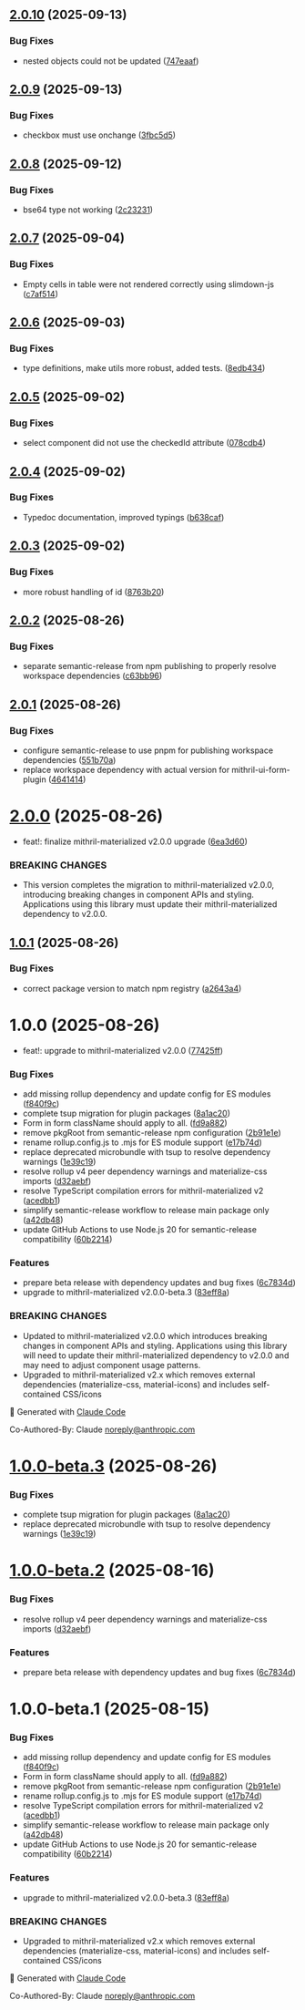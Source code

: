 ## [2.0.10](https://github.com/erikvullings/mithril-ui-form/compare/v2.0.9...v2.0.10) (2025-09-13)


### Bug Fixes

* nested objects could not be updated ([747eaaf](https://github.com/erikvullings/mithril-ui-form/commit/747eaaf3fd0e930f3fb7dab6746d4e934adf55ff))

## [2.0.9](https://github.com/erikvullings/mithril-ui-form/compare/v2.0.8...v2.0.9) (2025-09-13)


### Bug Fixes

* checkbox must use onchange ([3fbc5d5](https://github.com/erikvullings/mithril-ui-form/commit/3fbc5d507d8150d442a3f03c37ab03679debe694))

## [2.0.8](https://github.com/erikvullings/mithril-ui-form/compare/v2.0.7...v2.0.8) (2025-09-12)


### Bug Fixes

* bse64 type not working ([2c23231](https://github.com/erikvullings/mithril-ui-form/commit/2c23231ccbfb4dfe9dceb581166c06b8d3375f92))

## [2.0.7](https://github.com/erikvullings/mithril-ui-form/compare/v2.0.6...v2.0.7) (2025-09-04)


### Bug Fixes

* Empty cells in table were not rendered correctly using slimdown-js ([c7af514](https://github.com/erikvullings/mithril-ui-form/commit/c7af514ad5a6c5e457507336405556e85c8f9dfb))

## [2.0.6](https://github.com/erikvullings/mithril-ui-form/compare/v2.0.5...v2.0.6) (2025-09-03)


### Bug Fixes

* type definitions, make utils more robust, added tests. ([8edb434](https://github.com/erikvullings/mithril-ui-form/commit/8edb434030305446ae54deb6e22ca18072720243))

## [2.0.5](https://github.com/erikvullings/mithril-ui-form/compare/v2.0.4...v2.0.5) (2025-09-02)


### Bug Fixes

* select component did not use the checkedId attribute ([078cdb4](https://github.com/erikvullings/mithril-ui-form/commit/078cdb4c532b5dc5862cf084aa3d712aaad517b0))

## [2.0.4](https://github.com/erikvullings/mithril-ui-form/compare/v2.0.3...v2.0.4) (2025-09-02)


### Bug Fixes

* Typedoc documentation, improved typings ([b638caf](https://github.com/erikvullings/mithril-ui-form/commit/b638caf8910d136eefd79af4168b72d7616b5517))

## [2.0.3](https://github.com/erikvullings/mithril-ui-form/compare/v2.0.2...v2.0.3) (2025-09-02)


### Bug Fixes

* more robust handling of id ([8763b20](https://github.com/erikvullings/mithril-ui-form/commit/8763b20061acd6d6330a4567a6b0e912f3f043d3))

## [2.0.2](https://github.com/erikvullings/mithril-ui-form/compare/v2.0.1...v2.0.2) (2025-08-26)


### Bug Fixes

* separate semantic-release from npm publishing to properly resolve workspace dependencies ([c63bb96](https://github.com/erikvullings/mithril-ui-form/commit/c63bb9652bdf1a4a439d4e8ac2ca1b09daeff0e0))

## [2.0.1](https://github.com/erikvullings/mithril-ui-form/compare/v2.0.0...v2.0.1) (2025-08-26)


### Bug Fixes

* configure semantic-release to use pnpm for publishing workspace dependencies ([551b70a](https://github.com/erikvullings/mithril-ui-form/commit/551b70a3b69c5713547cd5e9855aa51f02eb4ec6))
* replace workspace dependency with actual version for mithril-ui-form-plugin ([4641414](https://github.com/erikvullings/mithril-ui-form/commit/4641414673253314d332fc0163f2414c326d4a13))

# [2.0.0](https://github.com/erikvullings/mithril-ui-form/compare/v1.0.1...v2.0.0) (2025-08-26)


* feat!: finalize mithril-materialized v2.0.0 upgrade ([6ea3d60](https://github.com/erikvullings/mithril-ui-form/commit/6ea3d60dfe5c7d1d4283dbf71bb21bdb51c3a01f))


### BREAKING CHANGES

* This version completes the migration to mithril-materialized v2.0.0, introducing breaking changes in component APIs and styling. Applications using this library must update their mithril-materialized dependency to v2.0.0.

## [1.0.1](https://github.com/erikvullings/mithril-ui-form/compare/v1.0.0...v1.0.1) (2025-08-26)


### Bug Fixes

* correct package version to match npm registry ([a2643a4](https://github.com/erikvullings/mithril-ui-form/commit/a2643a44634514dcb263cfb6a7c2862d1cfe0f7a))

# 1.0.0 (2025-08-26)


* feat!: upgrade to mithril-materialized v2.0.0 ([77425ff](https://github.com/erikvullings/mithril-ui-form/commit/77425ff26f2c16ad12f3e225d1217f016591bd77))


### Bug Fixes

* add missing rollup dependency and update config for ES modules ([f840f9c](https://github.com/erikvullings/mithril-ui-form/commit/f840f9c7628f912d5ca42c5a5d64131488db8b58))
* complete tsup migration for plugin packages ([8a1ac20](https://github.com/erikvullings/mithril-ui-form/commit/8a1ac20397232d4033df5b58dd72039da4602c09))
* Form in form className should apply to all. ([fd9a882](https://github.com/erikvullings/mithril-ui-form/commit/fd9a8821d8a64c36b8f603211fe97aad64e3a629))
* remove pkgRoot from semantic-release npm configuration ([2b91e1e](https://github.com/erikvullings/mithril-ui-form/commit/2b91e1e7140a5a880449692af5caa5a85ce9eb4b))
* rename rollup.config.js to .mjs for ES module support ([e17b74d](https://github.com/erikvullings/mithril-ui-form/commit/e17b74d6c0e89960ad73695cdba24320b5689cca))
* replace deprecated microbundle with tsup to resolve dependency warnings ([1e39c19](https://github.com/erikvullings/mithril-ui-form/commit/1e39c19019f2075eb417eddfcdf9db3be9a11203))
* resolve rollup v4 peer dependency warnings and materialize-css imports ([d32aebf](https://github.com/erikvullings/mithril-ui-form/commit/d32aebf449feb8617431ae8f22bdd154b3636d24))
* resolve TypeScript compilation errors for mithril-materialized v2 ([acedbb1](https://github.com/erikvullings/mithril-ui-form/commit/acedbb169b2916f67ee32f540810867788ef063b))
* simplify semantic-release workflow to release main package only ([a42db48](https://github.com/erikvullings/mithril-ui-form/commit/a42db480606bd3dc991ee8b5e968c9a65b655528))
* update GitHub Actions to use Node.js 20 for semantic-release compatibility ([60b2214](https://github.com/erikvullings/mithril-ui-form/commit/60b2214d867dd20a9a23a47b585bcba2772ca231))


### Features

* prepare beta release with dependency updates and bug fixes ([6c7834d](https://github.com/erikvullings/mithril-ui-form/commit/6c7834d1c3c9a3db79e3924bb3611cc37199e107))
* upgrade to mithril-materialized v2.0.0-beta.3 ([83eff8a](https://github.com/erikvullings/mithril-ui-form/commit/83eff8a2b62426f35b524e16f9798282c82476c8))


### BREAKING CHANGES

* Updated to mithril-materialized v2.0.0 which introduces breaking changes in component APIs and styling. Applications using this library will need to update their mithril-materialized dependency to v2.0.0 and may need to adjust component usage patterns.
* Upgraded to mithril-materialized v2.x which removes external dependencies (materialize-css, material-icons) and includes self-contained CSS/icons

🤖 Generated with [Claude Code](https://claude.ai/code)

Co-Authored-By: Claude <noreply@anthropic.com>

# [1.0.0-beta.3](https://github.com/erikvullings/mithril-ui-form/compare/v1.0.0-beta.2...v1.0.0-beta.3) (2025-08-26)


### Bug Fixes

* complete tsup migration for plugin packages ([8a1ac20](https://github.com/erikvullings/mithril-ui-form/commit/8a1ac20397232d4033df5b58dd72039da4602c09))
* replace deprecated microbundle with tsup to resolve dependency warnings ([1e39c19](https://github.com/erikvullings/mithril-ui-form/commit/1e39c19019f2075eb417eddfcdf9db3be9a11203))

# [1.0.0-beta.2](https://github.com/erikvullings/mithril-ui-form/compare/v1.0.0-beta.1...v1.0.0-beta.2) (2025-08-16)


### Bug Fixes

* resolve rollup v4 peer dependency warnings and materialize-css imports ([d32aebf](https://github.com/erikvullings/mithril-ui-form/commit/d32aebf449feb8617431ae8f22bdd154b3636d24))


### Features

* prepare beta release with dependency updates and bug fixes ([6c7834d](https://github.com/erikvullings/mithril-ui-form/commit/6c7834d1c3c9a3db79e3924bb3611cc37199e107))

# 1.0.0-beta.1 (2025-08-15)


### Bug Fixes

* add missing rollup dependency and update config for ES modules ([f840f9c](https://github.com/erikvullings/mithril-ui-form/commit/f840f9c7628f912d5ca42c5a5d64131488db8b58))
* Form in form className should apply to all. ([fd9a882](https://github.com/erikvullings/mithril-ui-form/commit/fd9a8821d8a64c36b8f603211fe97aad64e3a629))
* remove pkgRoot from semantic-release npm configuration ([2b91e1e](https://github.com/erikvullings/mithril-ui-form/commit/2b91e1e7140a5a880449692af5caa5a85ce9eb4b))
* rename rollup.config.js to .mjs for ES module support ([e17b74d](https://github.com/erikvullings/mithril-ui-form/commit/e17b74d6c0e89960ad73695cdba24320b5689cca))
* resolve TypeScript compilation errors for mithril-materialized v2 ([acedbb1](https://github.com/erikvullings/mithril-ui-form/commit/acedbb169b2916f67ee32f540810867788ef063b))
* simplify semantic-release workflow to release main package only ([a42db48](https://github.com/erikvullings/mithril-ui-form/commit/a42db480606bd3dc991ee8b5e968c9a65b655528))
* update GitHub Actions to use Node.js 20 for semantic-release compatibility ([60b2214](https://github.com/erikvullings/mithril-ui-form/commit/60b2214d867dd20a9a23a47b585bcba2772ca231))


### Features

* upgrade to mithril-materialized v2.0.0-beta.3 ([83eff8a](https://github.com/erikvullings/mithril-ui-form/commit/83eff8a2b62426f35b524e16f9798282c82476c8))


### BREAKING CHANGES

* Upgraded to mithril-materialized v2.x which removes external dependencies (materialize-css, material-icons) and includes self-contained CSS/icons

🤖 Generated with [Claude Code](https://claude.ai/code)

Co-Authored-By: Claude <noreply@anthropic.com>
